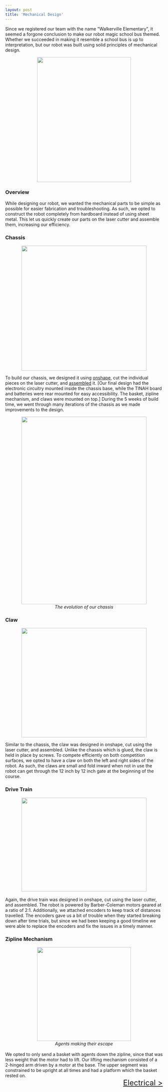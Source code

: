 ```yaml
---
layout: post
title: 'Mechanical Design'
---
```

Since we registered our team with the name "Walkerville Elementary", it seemed a forgone conclusion to make our robot magic school bus themed. Whether we succeeded in making it resemble a school bus is up to interpretation, but our robot was built using solid principles of mechanical design.

<center><img src="{{ site.url }}/assets/img/projects/mech/decorated.png" width = "300" height = "400" /></center>

### Overview

While designing our robot, we wanted the mechanical parts to be simple as possible for easier fabrication and troubleshooting. As such, we opted to construct the robot completely from hardboard instead of using sheet metal. This let us quickly create our parts on the laser cutter and assemble them, increasing our efficiency.

### Chassis

<center><img src="{{ site.url }}/assets/img/projects/mech/chassis-onshape.jpg" width="400" height="400" /></center>

To build our chassis, we designed it using [onshape](https://www.onshape.com/), cut the individual pieces on the laser cutter, and [assembled](https://www.youtube.com/watch?v=fzjaIU7a2kY) it. [Our final design had the electronic circuitry mounted inside the chassis base, while the TINAH board and batteries were rear mounted for easy accessibility. The basket, zipline mechanism, and claws were mounted on top.]
During the 5 weeks of build time, we went through many iterations of the chassis as we made improvements to the design.

<center><img src="{{ site.url }}/assets/img/projects/mech/chassis-progression.JPG" width="400" height="600" />  
<br>
<i>The evolution of our chassis</i>
</center>

### Claw

<center><img src="{{ site.url }}/assets/img/projects/mech/claw-onshape.png" width="400" height="350" /></center>


Similar to the chassis, the claw was designed in onshape, cut using the laser cutter, and assembled. Unlike the chassis which is glued, the claw is held in place by screws. To compete efficiently on both competition surfaces, we opted to have a claw on both the left and right sides of the robot. As such, the claws are small and fold inward when not in use the robot can get through the 12 inch by 12 inch gate at the beginning of the course.


### Drive Train

<center><img src="{{ site.url }}/assets/img/projects/mech/drivetrain.jpg" width="400" height="300" /></center>

<br>
Again, the drive train was designed in onshape, cut using the laser cutter, and assembled. The robot is powered by Barber-Coleman motors geared at a ratio of 2:1. Additionally, we attached encoders to keep track of distances travelled. The encoders gave us a bit of trouble when they started breaking down after time trials, but since we had been keeping a good timeline we were able to replace the encoders and fix the issues in a timely manner.


### Zipline Mechanism

<center><img src="{{ site.url }}/assets/img/projects/mech/zipline.jpg" width="300" height="300" />
<br>
<i>Agents making their escape</i>
</center>

<br>
We opted to only send a basket with agents down the zipline, since that was less weight that the motor had to lift. Our lifting mechanism consisted of a 2-hinged arm driven by a motor at the base. The upper segment was constrained to be upright at all times and had a platform which the basket rested on.  

<br>
<div style="text-align: right"><font size="+2"><a href="{{ site.url }}/electrical.html">Electrical ></a><font>


<!--{% include image.html url="http://tvtropes.org" image="projects/mech/clothes.jpg" %}-->

